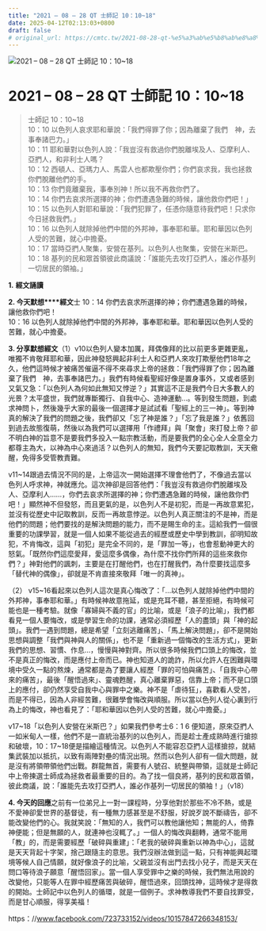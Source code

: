 ```yaml
---
title: "2021 – 08 – 28 QT 士師記 10：10~18"
date: 2025-04-12T02:13:03+0800
draft: false
# original_url: https://cmtc.tw/2021-08-28-qt-%e5%a3%ab%e5%b8%ab%e8%a8%98-10%ef%bc%9a1018
---
```


![2021 – 08 – 28 QT 士師記 10：10\~18](/images/qt.jpg   "2021 – 08 – 28 QT 士師記 10：10\~18")

# 2021 – 08 – 28 QT 士師記 10：10\~18

> 士師記 10：10\~18  
> 10：10 以色列人哀求耶和華說：「我們得罪了你；因為離棄了我們　神，去事奉諸巴力。」  
> 10：11 耶和華對以色列人說：「我豈沒有救過你們脫離埃及人、亞摩利人、亞捫人，和非利士人嗎？  
> 10：12 西頓人、亞瑪力人、馬雲人也都欺壓你們；你們哀求我，我也拯救你們脫離他們的手。  
> 10：13 你們竟離棄我，事奉別神！所以我不再救你們了。  
> 10：14 你們去哀求所選擇的神；你們遭遇急難的時候，讓他救你們吧！」  
> 10：15 以色列人對耶和華說：「我們犯罪了，任憑你隨意待我們吧！只求你今日拯救我們。」  
> 10：16 以色列人就除掉他們中間的外邦神，事奉耶和華。耶和華因以色列人受的苦難，就心中擔憂。  
> 10：17 當時亞捫人聚集，安營在基列。以色列人也聚集，安營在米斯巴。  
> 10：18 基列的民和眾首領彼此商議說：「誰能先去攻打亞捫人，誰必作基列一切居民的領袖。」

**1.** **經文誦讀**

**2. 今天默想****經文**士 10：14 你們去哀求所選擇的神；你們遭遇急難的時候，讓他救你們吧！  
10：16 以色列人就除掉他們中間的外邦神，事奉耶和華。耶和華因以色列人受的苦難，就心中擔憂。

**3. 分享默想經文**（1）v10以色列人變本加厲，拜偶像拜的比以前更多更雜更亂，唯獨不肯敬拜耶和華，因此神發怒興起非利士人和亞捫人來攻打欺壓他們18年之久，他們這時候才被痛苦催逼不得不來尋求上帝的拯救：「我們得罪了你；因為離棄了我們　神，去事奉諸巴力。」我們有時候看聖經好像是置身事外，又或者感到又氣又急：「以色列人為何如此無知又悖逆？」其實這不正是我們今日大多數人的光景？太平盛世，我們就專斷獨行、自我中心、造神運動…。等到發生問題，到處求神問卜，然後幾乎大家的最後一個選擇才是試試看「聖經上的三一神」。等到神真的解決了我們的問題之後，我們卻又「忘了神是誰？」「忘了我是誰？」依舊回到過去故態復萌，然後以為我們可以選擇用「作禮拜」與「聚會」來打發上帝？卻不明白神的旨意不是要我們多投入一點宗教活動，而是要我們的全心全人全意全力都尊主為大，以神為中心來過活？以色列人的無知，我們今天要記取教訓，天天儆醒，免得多受管教責難。

v11\~14跟過去情況不同的是，上帝這次一開始選擇不理會他們了，不像過去當以色列人呼求神，神就應允。這次神卻是回答他們：「我豈沒有救過你們脫離埃及人、亞摩利人……，你們去哀求所選擇的神；你們遭遇急難的時候，讓他救你們吧！」顯然神不但發怒，而且更氣的是，以色列人不是初犯，而是一再故意累犯，並沒有從歷史中記取教訓，反而一再故意悖逆。以色列人真正關注的不是神，而是他們的問題；他們要找的是解決問題的能力，而不是賜生命的主。這給我們一個很重要的功課學習，就是一個人如果不能從過去的經歷或歷史中學到教訓，卻明知故犯，不肯悔改，這與「初犯」是完全不同的，是「罪加一等」，也會惹動神更大的怒氣。「既然你們這麼愛拜，愛這麼多偶像，為什麼不找你們所拜的這些來救你們？」神對他們的諷刺，主要是在打醒他們，也在打醒我們，為什麼要找這麼多「替代神的偶像」，卻就是不肯直接來敬拜「唯一的真神」。

（2） v15\~16看起來以色列人這次是真心悔改了：「…以色列人就除掉他們中間的外邦神，事奉耶和華。」有時候神故意拖延，或是充耳不聽，甚至拒絕，有時候可能也是一種考驗。就像「寡婦與不義的官」的比喻，或是「浪子的比喻」，我們都看見一個人要悔改，或是學習生命的功課，通常必須經歷「人的盡頭」與「神的起頭」。我們一遇到問題，總是希望「立刻逃離痛苦」、「馬上解決問題」，卻不是開始思想與調整「我們與神與人的關係」，也不是「重新過一個悔改的生活方式」，更新我們的思想、習慣、作息…，慢慢與神對齊。所以很多時候我們口頭上的悔改，並不是真正的悔改，而是應付上帝而已。神也知道人的詭詐，所以允許人在困難與環境中受久一點的熬煉，通常都是為了要讓人經歷「罪的可怕與痛苦」、「自我中心帶來的痛苦」，最後「醒悟過來」、靈魂甦醒，真心離棄罪惡，信靠上帝；而不是口頭上的應付，卻仍然享受自我中心與罪中之樂。神不是「虐待狂」，喜歡看人受苦，而是不得已，因為人非經苦難，很難學會悔改與順服。所以當以色列人從心裏到行為上的悔改，神也看見了：「耶和華因以色列人受的苦難，就心中擔憂。」

v17\~18「以色列人安營在米斯巴？」如果我們參考士6：1 6 便知道，原來亞捫人一如米甸人一樣，他們不是一直統治基列的以色列人，而是趁士產成熟時進行搶掠和破壞，10：17\~18便是描繪這種情況。以色列人不能容忍亞捫人這樣搶掠，就結集武裝加以抵抗，以致有兩陣對壘的情況出現。然而以色列人卻有一個大問題，就是沒有將領帶領他們出戰。群龍無首，需要有人號召、統整與帶領，這就是士師記中上帝揀選士師成為拯救者最重要的目的。為了找一個良將，基列的民和眾首領，彼此商議，說：「誰能先去攻打亞捫人，誰必作基列一切居民的領袖！」（v18）

**4. 今天的回應**之前有一位弟兄上一對一課程時，分享他對於那些不冷不熱，或是不愛神卻愛世界的基督徒，有一種無力感甚至是不舒服，好說歹說不斷禱告，卻不能改變他們的心。我就笑說：「無知的人，我們可以教他讓他知；無能的人，倚靠神便能；但是無願的人，就連神也沒輒了。」一個人的悔改與翻轉，通常不能用「教」的，而是需要經歷「破碎與重建」：「老我的破碎與重新以神為中心」，這就是天天背起十字架，捨己跟隨主的意思。我們沒辦法做到這一點，只有神能興起環境等候人自己情願，就好像浪子的比喻，父親並沒有出門去找小兒子，而是天天在問口等待浪子願意「醒悟回家」。當一個人享受罪中之樂的時候，我們無法用說的改變他，只能等人在罪中經歷痛苦與破碎，醒悟過來，回頭找神，這時候才是得救的開始。士師記中以色列人的循環，就是一個例子。求神教導我們不要自找罪受，而是甘心順服，得享美福！

https：//www.facebook.com/723733152/videos/10157847266348153/